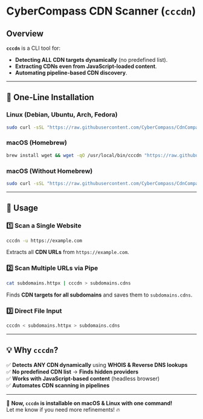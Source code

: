 # CyberCompass CDN Scanner (`cccdn`)

## Overview
**`cccdn`** is a CLI tool for:
- **Detecting ALL CDN targets dynamically** (no predefined list).
- **Extracting CDNs even from JavaScript-loaded content**.
- **Automating pipeline-based CDN discovery**.

---

## **🚀 One-Line Installation**
### **Linux (Debian, Ubuntu, Arch, Fedora)**
```bash
sudo curl -sSL "https://raw.githubusercontent.com/CyberCompass/CdnCompass/main/cdn_compass.py" -o /usr/local/bin/cccdn && sudo chmod +x /usr/local/bin/cccdn
```
### **macOS (Homebrew)**
```bash
brew install wget && wget -qO /usr/local/bin/cccdn "https://raw.githubusercontent.com/CyberCompass/CdnCompass/main/cdn_compass.py" && chmod +x /usr/local/bin/cccdn
```
### **macOS (Without Homebrew)**
```bash
sudo curl -sSL "https://raw.githubusercontent.com/CyberCompass/CdnCompass/main/cdn_compass.py" -o /usr/local/bin/cccdn && sudo chmod +x /usr/local/bin/cccdn
```

---

## **📌 Usage**
### **1️⃣ Scan a Single Website**
```bash
cccdn -u https://example.com
```
Extracts all **CDN URLs** from `https://example.com`.

### **2️⃣ Scan Multiple URLs via Pipe**
```bash
cat subdomains.httpx | cccdn > subdomains.cdns
```
Finds **CDN targets for all subdomains** and saves them to `subdomains.cdns`.

### **3️⃣ Direct File Input**
```bash
cccdn < subdomains.httpx > subdomains.cdns
```

---

## **💡 Why `cccdn`?**
✅ **Detects ANY CDN dynamically** using **WHOIS & Reverse DNS lookups**  
✅ **No predefined CDN list** → **Finds hidden providers**  
✅ **Works with JavaScript-based content** (headless browser)  
✅ **Automates CDN scanning in pipelines**  

---

🚀 **Now, `cccdn` is installable on macOS & Linux with one command!**  
Let me know if you need more refinements! 🔥
